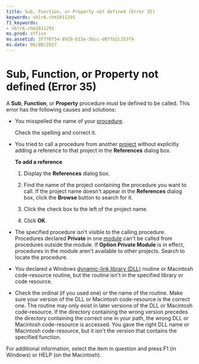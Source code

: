 ```yaml
---
title: Sub, Function, or Property not defined (Error 35)
keywords: vblr6.chm1011291
f1_keywords:
- vblr6.chm1011291
ms.prod: office
ms.assetid: 3f770754-8929-b15e-5bcc-d07fb2c353f4
ms.date: 06/08/2017
---
```



# Sub, Function, or Property not defined (Error 35)

A **Sub**, **Function**, or **Property** procedure must be defined to be called. This error has the following causes and solutions:

- You misspelled the name of your [procedure](../../Glossary/vbe-glossary.md#procedure).
    
  Check the spelling and correct it.
    
- You tried to call a procedure from another [project](../../Glossary/vbe-glossary.md#project) without explicitly adding a reference to that project in the **References** dialog box.
    
  **To add a reference**
    
  1. Display the **References** dialog box.
    
  2. Find the name of the project containing the procedure you want to call. If the project name doesn't appear in the **References** dialog box, click the **Browse** button to search for it.
    
  3. Click the check box to the left of the project name.
    
  4. Click **OK**.
    
 
- The specified procedure isn't visible to the calling procedure. Procedures declared **Private** in one [module](../../Glossary/vbe-glossary.md#module) can't be called from procedures outside the module. If **Option Private Module** is in effect, procedures in the module aren't available to other projects. Search to locate the procedure.
    
- You declared a Windows [dynamic-link library (DLL)](../../Glossary/vbe-glossary.md#dynamic-link-library-dll) routine or Macintosh code-resource routine, but the routine isn't in the specified library or code resource.
    
- Check the ordinal (if you used one) or the name of the routine. Make sure your version of the DLL or Macintosh code-resource is the correct one. The routine may only exist in later versions of the DLL or Macintosh code-resource. If the directory containing the wrong version precedes the directory containing the correct one in your path, the wrong DLL or Macintosh code-resource is accessed. You gave the right DLL name or Macintosh code-resource, but it isn't the version that contains the specified function.
    

For additional information, select the item in question and press F1 (in Windows) or HELP (on the Macintosh).

